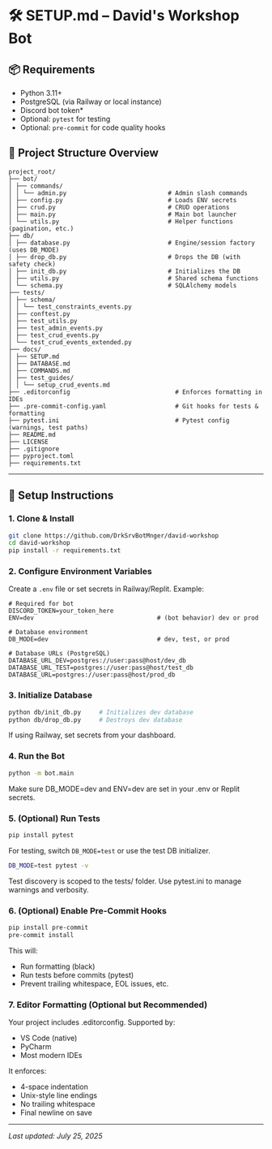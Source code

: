 # 🛠️ SETUP.md – David's Workshop Bot

## 📦 Requirements

* Python 3.11+
* PostgreSQL (via Railway or local instance)
* Discord bot token* 
* Optional: `pytest` for testing
* Optional: `pre-commit` for code quality hooks

## 📁 Project Structure Overview

```
project_root/
├── bot/
│ ├── commands/
│ │ └── admin.py                            # Admin slash commands
│ ├── config.py                             # Loads ENV secrets
│ ├── crud.py                               # CRUD operations
│ ├── main.py                               # Main bot launcher
│ └── utils.py                              # Helper functions (pagination, etc.)
├── db/
│ ├── database.py                           # Engine/session factory (uses DB_MODE)
│ ├── drop_db.py                            # Drops the DB (with safety check)
│ ├── init_db.py                            # Initializes the DB
│ ├── utils.py                              # Shared schema functions
│ └── schema.py                             # SQLAlchemy models
├── tests/
│ ├── schema/
│ │ └── test_constraints_events.py
│ ├── conftest.py
│ ├── test_utils.py
│ ├── test_admin_events.py
│ ├── test_crud_events.py
│ └── test_crud_events_extended.py
├── docs/
│ ├── SETUP.md
│ ├── DATABASE.md
│ ├── COMMANDS.md
│ ├── test_guides/
│ │ └── setup_crud_events.md
├── .editorconfig                             # Enforces formatting in IDEs
├── .pre-commit-config.yaml                   # Git hooks for tests & formatting
├── pytest.ini                                # Pytest config (warnings, test paths)
├── README.md
├── LICENSE
├── .gitignore
├── pyproject.toml
├── requirements.txt
```

---

## 🚀 Setup Instructions

### 1. Clone & Install

```bash
git clone https://github.com/DrkSrvBotMnger/david-workshop
cd david-workshop
pip install -r requirements.txt
```

### 2. Configure Environment Variables

Create a `.env` file or set secrets in Railway/Replit.
Example:

```
# Required for bot
DISCORD_TOKEN=your_token_here
ENV=dev                                  # (bot behavior) dev or prod

# Database environment
DB_MODE=dev                              # dev, test, or prod

# Database URLs (PostgreSQL)
DATABASE_URL_DEV=postgres://user:pass@host/dev_db
DATABASE_URL_TEST=postgres://user:pass@host/test_db
DATABASE_URL=postgres://user:pass@host/prod_db
```

### 3. Initialize Database

```bash
python db/init_db.py     # Initializes dev database
python db/drop_db.py     # Destroys dev database
```
If using Railway, set secrets from your dashboard.

### 4. Run the Bot

```bash
python -m bot.main
```
Make sure DB_MODE=dev and ENV=dev are set in your .env or Replit secrets.

### 5. (Optional) Run Tests

```bash
pip install pytest
```
For testing, switch `DB_MODE=test` or use the test DB initializer.
```bash
DB_MODE=test pytest -v
```
Test discovery is scoped to the tests/ folder. Use pytest.ini to manage warnings and verbosity.

### 6. (Optional) Enable Pre-Commit Hooks

```bash
pip install pre-commit
pre-commit install
```
This will:
* Run formatting (black)
* Run tests before commits (pytest)
* Prevent trailing whitespace, EOL issues, etc.

### 7. Editor Formatting (Optional but Recommended)

Your project includes .editorconfig. Supported by:
* VS Code (native)
* PyCharm
* Most modern IDEs

It enforces:
* 4-space indentation
* Unix-style line endings
* No trailing whitespace
* Final newline on save

---

_Last updated: July 25, 2025_